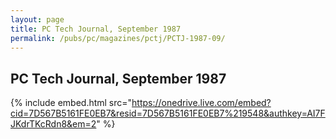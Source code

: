 ```yaml
---
layout: page
title: PC Tech Journal, September 1987
permalink: /pubs/pc/magazines/pctj/PCTJ-1987-09/
---
```


PC Tech Journal, September 1987
-------------------------------

{% include embed.html src="https://onedrive.live.com/embed?cid=7D567B5161FE0EB7&resid=7D567B5161FE0EB7%219548&authkey=AI7FJKdrTKcRdn8&em=2" %}
